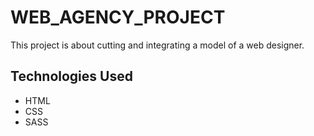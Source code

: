# WEB_AGENCY_PROJECT

This project is about cutting and integrating a model of a web designer.  

## Technologies Used  
- HTML  
- CSS  
- SASS  
